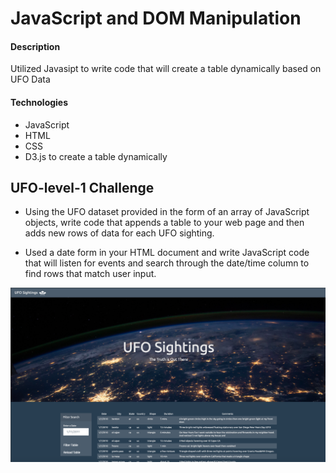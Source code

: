 # JavaScript and DOM Manipulation

#### Description 

Utilized Javasipt to write code that will create a table dynamically based on  UFO Data 


#### Technologies 

- JavaScript
- HTML
- CSS
- D3.js to create a table dynamically

## UFO-level-1 Challenge

- Using the UFO dataset provided in the form of an array of JavaScript objects, write code that appends a table to your web page and then adds new rows of data for each UFO sighting.


- Used a date form in your HTML document and write JavaScript code that will listen for events and search through the date/time column to find rows that match user input.

![](Images/Web_Table_Screen.png)






